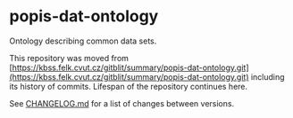 # popis-dat-ontology

Ontology describing common data sets.

This repository was moved from [https://kbss.felk.cvut.cz/gitblit/summary/popis-dat-ontology.git](https://kbss.felk.cvut.cz/gitblit/summary/popis-dat-ontology.git) including its history of commits. Lifespan of the repository continues here.

See [CHANGELOG.md](./CHANGELOG.md) for a list of changes between versions. 
